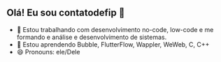 ## Olá! Eu sou contatodefip 👋

- 🔭 Estou trabalhando com desenvolvimento no-code, low-code e me formando e análise e desenvolvimento de sistemas.
- 🌱 Estou aprendendo Bubble, FlutterFlow, Wappler, WeWeb, C, C++
- 😄 Pronouns: ele/Dele
